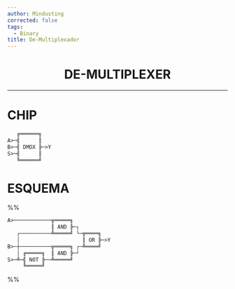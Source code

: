 ```yaml
---
author: Mindusting
corrected: false
tags:
  - Binary
title: De-Multiplexador
---
```


<h1 style="text-align:center;">DE-MULTIPLEXER</h1>

---

# CHIP

```txt
   ╔══════╗
A>─╣      ║
B>─╣ DMOX ╠─>Y
S>─╣      ║
   ╚══════╝
```

# ESQUEMA

%%
```txt
A>────────────╦═════╗
              ║ AND ╠─┐
   ┌──────────╩═════╝ └─╦════╗
   │                    ║ OR ╠─>Y
B>─┼──────────╦═════╗ ┌─╩════╝
   │ ╔═════╗  ║ AND ╠─┘
S>─╩─╣ NOT ╠──╩═════╝
     ╚═════╝
```
%%
